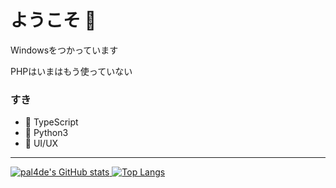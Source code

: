 # ようこそ 👋

Windowsをつかっています

PHPはいまはもう使っていない

### すき
- 🌃 TypeScript
- 🐍 Python3
- 📐 UI/UX

---

[![pal4de's GitHub stats](https://github-readme-stats.vercel.app/api?username=pal4de&count_private=true) ![Top Langs](https://github-readme-stats.vercel.app/api/top-langs/?username=pal4de&layout=compact)](https://github.com/anuraghazra/github-readme-stats)
